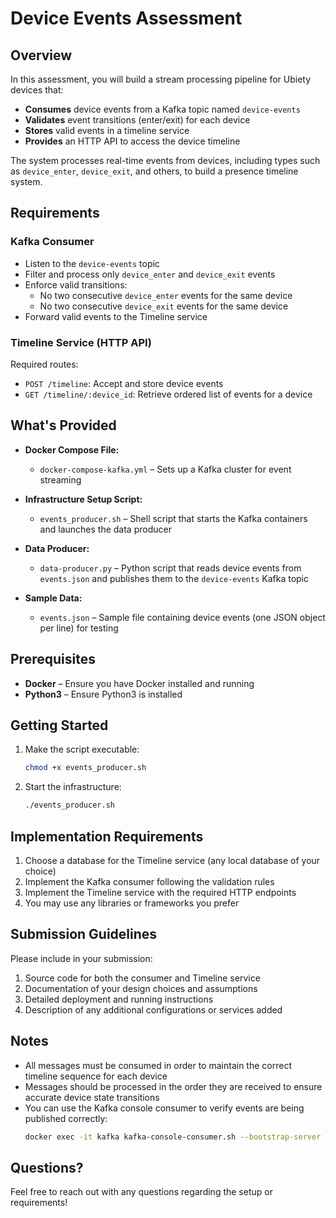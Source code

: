 # Device Events Assessment

## Overview

In this assessment, you will build a stream processing pipeline for Ubiety devices that:
- **Consumes** device events from a Kafka topic named `device-events`
- **Validates** event transitions (enter/exit) for each device
- **Stores** valid events in a timeline service
- **Provides** an HTTP API to access the device timeline

The system processes real-time events from devices, including types such as `device_enter`, `device_exit`, and others, to build a presence timeline system.

## Requirements

### Kafka Consumer
- Listen to the `device-events` topic
- Filter and process only `device_enter` and `device_exit` events
- Enforce valid transitions:
  - No two consecutive `device_enter` events for the same device
  - No two consecutive `device_exit` events for the same device
- Forward valid events to the Timeline service

### Timeline Service (HTTP API)
Required routes:
- `POST /timeline`: Accept and store device events
- `GET /timeline/:device_id`: Retrieve ordered list of events for a device

## What's Provided

- **Docker Compose File:**
  - `docker-compose-kafka.yml` – Sets up a Kafka cluster for event streaming

- **Infrastructure Setup Script:**
  - `events_producer.sh` – Shell script that starts the Kafka containers and launches the data producer

- **Data Producer:**
  - `data-producer.py` – Python script that reads device events from `events.json` and publishes them to the `device-events` Kafka topic
  
- **Sample Data:**
  - `events.json` – Sample file containing device events (one JSON object per line) for testing

## Prerequisites

- **Docker** – Ensure you have Docker installed and running
- **Python3** – Ensure Python3 is installed

## Getting Started

1. Make the script executable:
   ```bash
   chmod +x events_producer.sh
   ```

2. Start the infrastructure:
   ```bash
   ./events_producer.sh
   ```

## Implementation Requirements

1. Choose a database for the Timeline service (any local database of your choice)
2. Implement the Kafka consumer following the validation rules
3. Implement the Timeline service with the required HTTP endpoints
4. You may use any libraries or frameworks you prefer

## Submission Guidelines

Please include in your submission:
1. Source code for both the consumer and Timeline service
2. Documentation of your design choices and assumptions
3. Detailed deployment and running instructions
4. Description of any additional configurations or services added

## Notes

- All messages must be consumed in order to maintain the correct timeline sequence for each device
- Messages should be processed in the order they are received to ensure accurate device state transitions
- You can use the Kafka console consumer to verify events are being published correctly:
  ```bash
  docker exec -it kafka kafka-console-consumer.sh --bootstrap-server localhost:9092 --topic device-events --from-beginning
  ```

## Questions?

Feel free to reach out with any questions regarding the setup or requirements!
